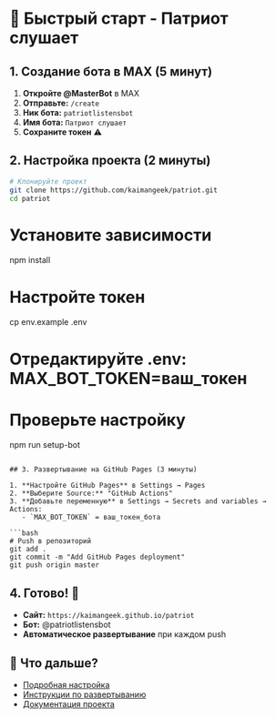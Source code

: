 # 🚀 Быстрый старт - Патриот слушает

## 1. Создание бота в MAX (5 минут)

1. **Откройте @MasterBot** в MAX
2. **Отправьте:** `/create`
3. **Ник бота:** `patriotlistensbot`
4. **Имя бота:** `Патриот слушает`
5. **Сохраните токен** ⚠️

## 2. Настройка проекта (2 минуты)

```bash
# Клонируйте проект
git clone https://github.com/kaimangeek/patriot.git
cd patriot
```

# Установите зависимости
npm install

# Настройте токен
cp env.example .env
# Отредактируйте .env: MAX_BOT_TOKEN=ваш_токен

# Проверьте настройку
npm run setup-bot
```

## 3. Развертывание на GitHub Pages (3 минуты)

1. **Настройте GitHub Pages** в Settings → Pages
2. **Выберите Source:** "GitHub Actions"
3. **Добавьте переменную** в Settings → Secrets and variables → Actions:
   - `MAX_BOT_TOKEN` = ваш_токен_бота

```bash
# Push в репозиторий
git add .
git commit -m "Add GitHub Pages deployment"
git push origin master
```

## 4. Готово! 🎉

- **Сайт:** `https://kaimangeek.github.io/patriot`
- **Бот:** @patriotlistensbot
- **Автоматическое развертывание** при каждом push

## 📝 Что дальше?

- [Подробная настройка](SETUP.md)
- [Инструкции по развертыванию](DEPLOYMENT.md)
- [Документация проекта](README.md)
